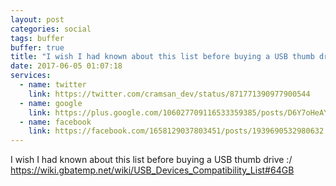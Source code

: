 ```yaml
---
layout: post
categories: social
tags: buffer
buffer: true
title: "I wish I had known about this list before buying a USB thumb drive :/"
date: 2017-06-05 01:07:18
services: 
  - name: twitter
    link: https://twitter.com/cramsan_dev/status/871771390977900544
  - name: google
    link: https://plus.google.com/106027709116533359385/posts/D6Y7oHeAYPN
  - name: facebook
    link: https://facebook.com/1658129037803451/posts/1939690532980632
---
```


I wish I had known about this list before buying a USB thumb drive :/ <br />
<a class="url" href="https://wiki.gbatemp.net/wiki/USB_Devices_Compatibility_List#64GB" rel="external nofollow" target="_blank">https://wiki.gbatemp.net/wiki/USB_Devices_Compatibility_List#64GB</a>
